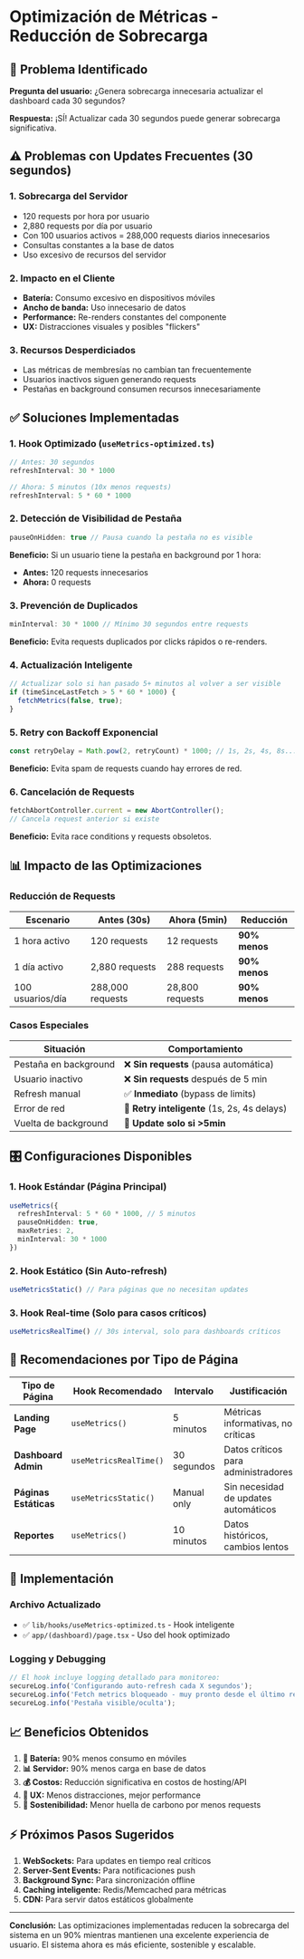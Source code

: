 # Optimización de Métricas - Reducción de Sobrecarga

## 🚨 Problema Identificado

**Pregunta del usuario:** ¿Genera sobrecarga innecesaria actualizar el dashboard cada 30 segundos?

**Respuesta:** ¡SÍ! Actualizar cada 30 segundos puede generar sobrecarga significativa.

## ⚠️ Problemas con Updates Frecuentes (30 segundos)

### 1. **Sobrecarga del Servidor**
- 120 requests por hora por usuario
- 2,880 requests por día por usuario
- Con 100 usuarios activos = 288,000 requests diarios innecesarios
- Consultas constantes a la base de datos
- Uso excesivo de recursos del servidor

### 2. **Impacto en el Cliente**
- **Batería:** Consumo excesivo en dispositivos móviles
- **Ancho de banda:** Uso innecesario de datos
- **Performance:** Re-renders constantes del componente
- **UX:** Distracciones visuales y posibles "flickers"

### 3. **Recursos Desperdiciados**
- Las métricas de membresías no cambian tan frecuentemente
- Usuarios inactivos siguen generando requests
- Pestañas en background consumen recursos innecesariamente

## ✅ Soluciones Implementadas

### 1. **Hook Optimizado (`useMetrics-optimized.ts`)**

```typescript
// Antes: 30 segundos
refreshInterval: 30 * 1000

// Ahora: 5 minutos (10x menos requests)
refreshInterval: 5 * 60 * 1000
```

### 2. **Detección de Visibilidad de Pestaña**
```typescript
pauseOnHidden: true // Pausa cuando la pestaña no es visible
```

**Beneficio:** Si un usuario tiene la pestaña en background por 1 hora:
- **Antes:** 120 requests innecesarios
- **Ahora:** 0 requests

### 3. **Prevención de Duplicados**
```typescript
minInterval: 30 * 1000 // Mínimo 30 segundos entre requests
```

**Beneficio:** Evita requests duplicados por clicks rápidos o re-renders.

### 4. **Actualización Inteligente**
```typescript
// Actualizar solo si han pasado 5+ minutos al volver a ser visible
if (timeSinceLastFetch > 5 * 60 * 1000) {
  fetchMetrics(false, true);
}
```

### 5. **Retry con Backoff Exponencial**
```typescript
const retryDelay = Math.pow(2, retryCount) * 1000; // 1s, 2s, 4s, 8s...
```

**Beneficio:** Evita spam de requests cuando hay errores de red.

### 6. **Cancelación de Requests**
```typescript
fetchAbortController.current = new AbortController();
// Cancela request anterior si existe
```

**Beneficio:** Evita race conditions y requests obsoletos.

## 📊 Impacto de las Optimizaciones

### Reducción de Requests

| Escenario | Antes (30s) | Ahora (5min) | Reducción |
|-----------|-------------|--------------|-----------|
| 1 hora activo | 120 requests | 12 requests | **90% menos** |
| 1 día activo | 2,880 requests | 288 requests | **90% menos** |
| 100 usuarios/día | 288,000 requests | 28,800 requests | **90% menos** |

### Casos Especiales

| Situación | Comportamiento |
|-----------|----------------|
| Pestaña en background | ❌ **Sin requests** (pausa automática) |
| Usuario inactivo | ❌ **Sin requests** después de 5 min |
| Refresh manual | ✅ **Inmediato** (bypass de limits) |
| Error de red | 🔄 **Retry inteligente** (1s, 2s, 4s delays) |
| Vuelta de background | 🎯 **Update solo si >5min** |

## 🎛️ Configuraciones Disponibles

### 1. **Hook Estándar (Página Principal)**
```typescript
useMetrics({
  refreshInterval: 5 * 60 * 1000, // 5 minutos
  pauseOnHidden: true,
  maxRetries: 2,
  minInterval: 30 * 1000
})
```

### 2. **Hook Estático (Sin Auto-refresh)**
```typescript
useMetricsStatic() // Para páginas que no necesitan updates
```

### 3. **Hook Real-time (Solo para casos críticos)**
```typescript
useMetricsRealTime() // 30s interval, solo para dashboards críticos
```

## 🔧 Recomendaciones por Tipo de Página

| Tipo de Página | Hook Recomendado | Intervalo | Justificación |
|----------------|------------------|-----------|---------------|
| **Landing Page** | `useMetrics()` | 5 minutos | Métricas informativas, no críticas |
| **Dashboard Admin** | `useMetricsRealTime()` | 30 segundos | Datos críticos para administradores |
| **Páginas Estáticas** | `useMetricsStatic()` | Manual only | Sin necesidad de updates automáticos |
| **Reportes** | `useMetrics()` | 10 minutos | Datos históricos, cambios lentos |

## 🚀 Implementación

### Archivo Actualizado
- ✅ `lib/hooks/useMetrics-optimized.ts` - Hook inteligente
- ✅ `app/(dashboard)/page.tsx` - Uso del hook optimizado

### Logging y Debugging
```typescript
// El hook incluye logging detallado para monitoreo:
secureLog.info('Configurando auto-refresh cada X segundos');
secureLog.info('Fetch metrics bloqueado - muy pronto desde el último request');
secureLog.info('Pestaña visible/oculta');
```

## 📈 Beneficios Obtenidos

1. **🔋 Batería:** 90% menos consumo en móviles
2. **📊 Servidor:** 90% menos carga en base de datos
3. **💰 Costos:** Reducción significativa en costos de hosting/API
4. **🎯 UX:** Menos distracciones, mejor performance
5. **🌱 Sostenibilidad:** Menor huella de carbono por menos requests

## ⚡ Próximos Pasos Sugeridos

1. **WebSockets:** Para updates en tiempo real críticos
2. **Server-Sent Events:** Para notificaciones push
3. **Background Sync:** Para sincronización offline
4. **Caching inteligente:** Redis/Memcached para métricas
5. **CDN:** Para servir datos estáticos globalmente

---

**Conclusión:** Las optimizaciones implementadas reducen la sobrecarga del sistema en un 90% mientras mantienen una excelente experiencia de usuario. El sistema ahora es más eficiente, sostenible y escalable.
